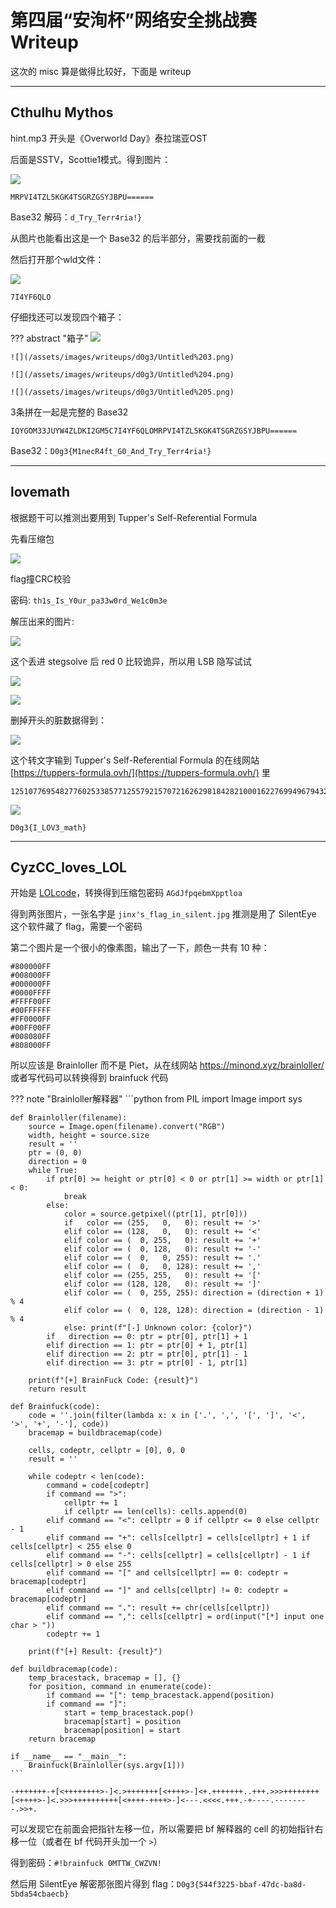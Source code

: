 # 第四届“安洵杯”网络安全挑战赛 Writeup

这次的 misc 算是做得比较好，下面是 writeup

---

## Cthulhu Mythos

hint.mp3 开头是《Overworld Day》泰拉瑞亚OST

后面是SSTV，Scottie1模式。得到图片：

![](/assets/images/writeups/d0g3/3F5D249796915C12804FD32B338E243B.jpg)

```
MRPVI4TZL5KGK4TSGRZGSYJBPU======
```

Base32 解码：`d_Try_Terr4ria!}` 

从图片也能看出这是一个 Base32 的后半部分，需要找前面的一截

然后打开那个wld文件：

![](/assets/images/writeups/d0g3/Untitled%201.png)

`7I4YF6QLO`

仔细找还可以发现四个箱子：

??? abstract "箱子"
    ![](/assets/images/writeups/d0g3/Untitled%202.png)

    ![](/assets/images/writeups/d0g3/Untitled%203.png)

    ![](/assets/images/writeups/d0g3/Untitled%204.png)

    ![](/assets/images/writeups/d0g3/Untitled%205.png)

3条拼在一起是完整的 Base32

`IQYGOM33JUYW4ZLDKI2GM5C7I4YF6QLOMRPVI4TZL5KGK4TSGRZGSYJBPU======`

Base32：`D0g3{M1necR4ft_G0_And_Try_Terr4ria!}` 

---

## lovemath

根据题干可以推测出要用到 Tupper's Self-Referential Formula

先看压缩包

![](/assets/images/writeups/d0g3/Untitled%206.png)

flag撞CRC校验

密码: `th1s_Is_Y0ur_pa33w0rd_We1c0m3e`

解压出来的图片:

![](/assets/images/writeups/d0g3/blind.png)

这个丢进 stegsolve 后 red 0 比较诡异，所以用 LSB 隐写试试

![](/assets/images/writeups/d0g3/Untitled%207.png)

![](/assets/images/writeups/d0g3/Untitled%208.png)

删掉开头的脏数据得到：

![](/assets/images/writeups/d0g3/qqq.png)

这个转文字输到 Tupper's Self-Referential Formula 的在线网站 [https://tuppers-formula.ovh/](https://tuppers-formula.ovh/) 里

```
1251077695482776025338577125579215707216262981842821000162276994967943212822693842845266851984880336702446444408289977864567921038435144120176357529686342977212633764247620567669441602729004003473312468776582473461071462631554533766709934484393185739708817165738912742570170547790145328253304755428563911689057632001795598667127514331122190795355921436735375126688142856470280128821316586008242687241930886868804388482643589009068543771977163419519208340324352
```

![](/assets/images/writeups/d0g3/Untitled%209.png)

`D0g3{I_LOV3_math}`

---

## CyzCC_loves_LOL

开始是 [LOLcode](https://www.dcode.fr/lolcode-language)，转换得到压缩包密码 `AGdJfpqebmXpptloa`

得到两张图片，一张名字是 `jinx's_flag_in_silent.jpg` 推测是用了 SilentEye 这个软件藏了 flag，需要一个密码

第二个图片是一个很小的像素图，输出了一下，颜色一共有 10 种：
```text
#800000FF
#008000FF
#000000FF
#0000FFFF
#FFFF00FF
#00FFFFFF
#FF0000FF
#00FF00FF
#008080FF
#808000FF
```

所以应该是 Brainloller 而不是 Piet，从在线网站 https://minond.xyz/brainloller/ 或者写代码可以转换得到 brainfuck 代码 

??? note "Brainloller解释器"
    ```python 
    from PIL import Image 
    import sys

    def Brainloller(filename):
        source = Image.open(filename).convert("RGB")
        width, height = source.size
        result = ''
        ptr = (0, 0)
        direction = 0
        while True:
            if ptr[0] >= height or ptr[0] < 0 or ptr[1] >= width or ptr[1] < 0:
                break
            else:
                color = source.getpixel((ptr[1], ptr[0]))
                if   color == (255,   0,   0): result += '>'
                elif color == (128,   0,   0): result += '<'
                elif color == (  0, 255,   0): result += '+'
                elif color == (  0, 128,   0): result += '-'
                elif color == (  0,   0, 255): result += '.'
                elif color == (  0,   0, 128): result += ','
                elif color == (255, 255,   0): result += '['
                elif color == (128, 128,   0): result += ']'
                elif color == (  0, 255, 255): direction = (direction + 1) % 4
                elif color == (  0, 128, 128): direction = (direction - 1) % 4
                else: print(f"[-] Unknown color: {color}")
            if   direction == 0: ptr = ptr[0], ptr[1] + 1
            elif direction == 1: ptr = ptr[0] + 1, ptr[1]
            elif direction == 2: ptr = ptr[0], ptr[1] - 1
            elif direction == 3: ptr = ptr[0] - 1, ptr[1]

        print(f"[+] BrainFuck Code: {result}")
        return result

    def Brainfuck(code):
        code = ''.join(filter(lambda x: x in ['.', ',', '[', ']', '<', '>', '+', '-'], code))
        bracemap = buildbracemap(code)

        cells, codeptr, cellptr = [0], 0, 0
        result = ''

        while codeptr < len(code):
            command = code[codeptr]
            if command == ">":
                cellptr += 1
                if cellptr == len(cells): cells.append(0)
            elif command == "<": cellptr = 0 if cellptr <= 0 else cellptr - 1
            elif command == "+": cells[cellptr] = cells[cellptr] + 1 if cells[cellptr] < 255 else 0
            elif command == "-": cells[cellptr] = cells[cellptr] - 1 if cells[cellptr] > 0 else 255
            elif command == "[" and cells[cellptr] == 0: codeptr = bracemap[codeptr]
            elif command == "]" and cells[cellptr] != 0: codeptr = bracemap[codeptr]
            elif command == ".": result += chr(cells[cellptr])
            elif command == ",": cells[cellptr] = ord(input("[*] input one char > "))
            codeptr += 1

        print(f"[+] Result: {result}")

    def buildbracemap(code):
        temp_bracestack, bracemap = [], {}
        for position, command in enumerate(code):
            if command == "[": temp_bracestack.append(position)
            if command == "]":
                start = temp_bracestack.pop()
                bracemap[start] = position
                bracemap[position] = start
        return bracemap

    if __name__ == "__main__":
        Brainfuck(Brainloller(sys.argv[1]))
    ```

```brainfuck 
-+++++++-+[<++++++++>-]<.>+++++++[<++++>-]<+.+++++++..+++.>>>++++++++[<++++>-]<.>>>++++++++++[<++++-++++>-]<---.<<<<.+++.-+----.--------.>>+.
```

可以发现它在前面会把指针左移一位，所以需要把 bf 解释器的 cell 的初始指针右移一位（或者在 bf 代码开头加一个 `>`）

得到密码：`#!brainfuck 0MTTW_CWZVN!`

然后用 SilentEye 解密那张图片得到 flag：`D0g3{544f3225-bbaf-47dc-ba8d-5bda54cbaecb}`